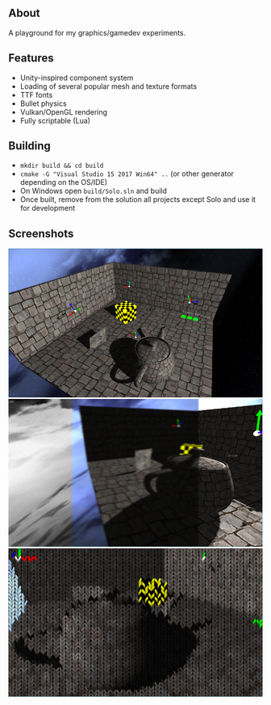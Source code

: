 ## About
A playground for my graphics/gamedev experiments.

## Features
* Unity-inspired component system
* Loading of several popular mesh and texture formats
* TTF fonts
* Bullet physics
* Vulkan/OpenGL rendering
* Fully scriptable (Lua)

## Building
* `mkdir build && cd build`
* `cmake -G "Visual Studio 15 2017 Win64" ..` (or other generator depending on the OS/IDE)
* On Windows open `build/Solo.sln` and build
* Once built, remove from the solution all projects except Solo and use it for development

## Screenshots

![1](/screenshots/screenshot9.png?raw=true)
![1](/screenshots/screenshot10.png?raw=true)
![1](/screenshots/screenshot11.png?raw=true)